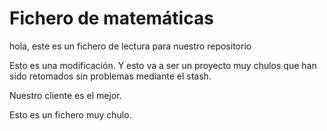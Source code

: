 # Fichero de matemáticas
hola, este es un fichero de lectura para nuestro repositorio

Esto es una modificación. Y esto va a ser un proyecto muy chulos que han sido retomados sin problemas mediante el stash.

Nuestro cliente es el mejor.


Esto es un fichero muy chulo.